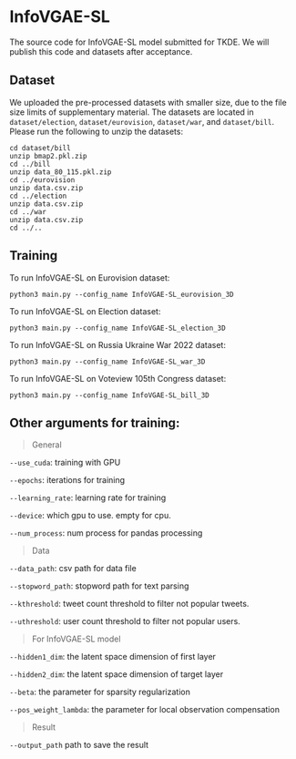 # InfoVGAE-SL
The source code for InfoVGAE-SL model submitted for TKDE. We will publish this code and datasets after acceptance.

## Dataset
We uploaded the pre-processed datasets with smaller size, due to the file size limits of supplementary material.
The datasets are located in `dataset/election`, `dataset/eurovision`, `dataset/war`, and `dataset/bill`.
Please run the following to unzip the datasets:

```
cd dataset/bill
unzip bmap2.pkl.zip
cd ../bill
unzip data_80_115.pkl.zip
cd ../eurovision
unzip data.csv.zip
cd ../election
unzip data.csv.zip
cd ../war
unzip data.csv.zip
cd ../..
```

## Training

To run InfoVGAE-SL on Eurovision dataset:

```
python3 main.py --config_name InfoVGAE-SL_eurovision_3D
```

To run InfoVGAE-SL on Election dataset:

```
python3 main.py --config_name InfoVGAE-SL_election_3D
```

To run InfoVGAE-SL on Russia Ukraine War 2022 dataset:
```
python3 main.py --config_name InfoVGAE-SL_war_3D
```


To run InfoVGAE-SL on Voteview 105th Congress dataset:
```
python3 main.py --config_name InfoVGAE-SL_bill_3D
```

## Other arguments for training:

> General

`--use_cuda`: training with GPU

`--epochs`: iterations for training

`--learning_rate`: learning rate for training

`--device`: which gpu to use. empty for cpu.

`--num_process`: num process for pandas processing

> Data

`--data_path`: csv path for data file

`--stopword_path`: stopword path for text parsing

`--kthreshold`: tweet count threshold to filter not popular tweets.

`--uthreshold`: user count threshold to filter not popular users.

> For InfoVGAE-SL model

`--hidden1_dim`: the latent space dimension of first layer

`--hidden2_dim`: the latent space dimension of target layer

`--beta`: the parameter for sparsity regularization

`--pos_weight_lambda`: the parameter for local observation compensation

> Result

`--output_path` path to save the result
